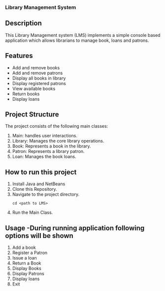 ### Library Management System
## Description
This Library Management system (LMS) implements a simple console based application which allows librarians to manage book, loans and patrons.
## Features
- Add and remove books
- Add and remove patrons
- Display all books in library
- Display registered patrons
- View available books
- Return books
- Display loans
## Project Structure
The project consists of the following main classes:
1. Main: handles user interactions.
2. Library: Manages the core library operations.
3. Book: Represents a book in the library.
4. Patron: Represents a library patron.
5. Loan: Manages the book loans.

## How to run this project
1. Install Java and NetBeans
2. Clone this Repository.
3. Navigate to the project directory.
   ```
   cd <path to LMS>
    ```
5. Run the Main Class.

## Usage -During running application following options will be shown
1. Add a book
2. Register a Patron
3. Issue a loan
4. Return a Book
5. Display Books
6. Display Patrons
7. Display loans
8. Exit



